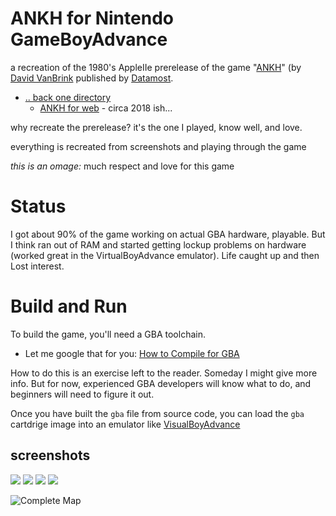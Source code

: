 # ANKH for Nintendo GameBoyAdvance

a recreation of the 1980's AppleIIe prerelease of the game "[ANKH](http://dvb.omino.com/dvb/software/ankh/index.html)" (by [David VanBrink](http://metareal.net/) published by [Datamost](https://en.wikipedia.org/wiki/Datamost).  

 * [.. back one directory](../../..) 
   * [ANKH for web](../Web) - circa 2018 ish...

why recreate the prerelease?  it's the one I played, know well, and love.

everything is recreated from screenshots and playing through the game

*this is an omage:*  much respect and love for this game

# Status
I got about 90% of the game working on actual GBA hardware, playable.  But I think ran out of RAM and started getting lockup problems on hardware (worked great in the VirtualBoyAdvance emulator).   Life caught up and then Lost interest.

# Build and Run

To build the game, you'll need a GBA toolchain.
 * Let me google that for you: [How to Compile for GBA](https://www.google.com/search?q=how+to+compile+for+GBA&oq=how+to+compile+for+GBA)

How to do this is an exercise left to the reader.  Someday I might give more info.  But for now, experienced GBA developers will know what to do, and beginners will need to figure it out.

Once you have built the `gba` file from source code, you can load the `gba` cartdrige image into an emulator like [VisualBoyAdvance](https://www.google.com/search?q=visualboyadvance&oq=visualboyadvance)

## screenshots

![](../reference/screenshots/64rooms.an.adventure.in.the.metareal.world.png)
![](../reference/screenshots/room1x1.png)
![](../reference/screenshots/this.is.a.preliminary.version.png)
![](../reference/art/2767440-ankh_apple_ii_1_1.jpg)

![ [Complete Map](../reference/map/ankhmap.jpg) ](../reference/map/ankhmap-placement.gif)
